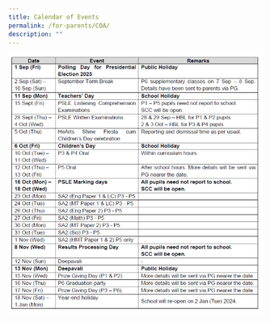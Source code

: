 ```yaml
---
title: Calendar of Events
permalink: /for-parents/COA/
description: ""
---
```


![](/images/t4%20calendar.png)